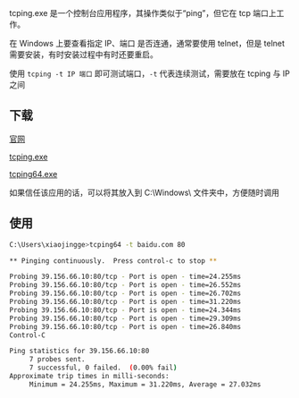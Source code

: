 tcping.exe 是一个控制台应用程序，其操作类似于“ping”，但它在 tcp 端口上工作。

在 Windows 上要查看指定 IP、端口 是否连通，通常要使用 telnet，但是 telnet 需要安装，有时安装过程中有时还要重启。

使用 `tcping -t IP 端口` 即可测试端口，`-t` 代表连续测试，需要放在 tcping 与 IP 之间

<!--more-->

## 下载

[官网](https://elifulkerson.com/projects/tcping.php)

[tcping.exe](https://image.xiaojingge.com/tools/tcping.exe)

[tcping64.exe](https://image.xiaojingge.com/tools/tcping64.exe)

如果信任该应用的话，可以将其放入到 C:\Windows\ 文件夹中，方便随时调用

## 使用

```bash
C:\Users\xiaojingge>tcping64 -t baidu.com 80

** Pinging continuously.  Press control-c to stop **

Probing 39.156.66.10:80/tcp - Port is open - time=24.255ms
Probing 39.156.66.10:80/tcp - Port is open - time=26.552ms
Probing 39.156.66.10:80/tcp - Port is open - time=26.702ms
Probing 39.156.66.10:80/tcp - Port is open - time=31.220ms
Probing 39.156.66.10:80/tcp - Port is open - time=24.344ms
Probing 39.156.66.10:80/tcp - Port is open - time=29.309ms
Probing 39.156.66.10:80/tcp - Port is open - time=26.840ms
Control-C

Ping statistics for 39.156.66.10:80
     7 probes sent.
     7 successful, 0 failed.  (0.00% fail)
Approximate trip times in milli-seconds:
     Minimum = 24.255ms, Maximum = 31.220ms, Average = 27.032ms
```
